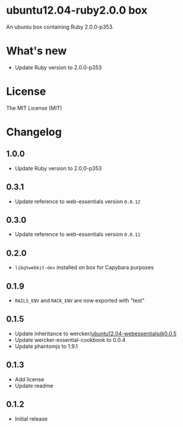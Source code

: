 # ubuntu12.04-ruby2.0.0 box

An ubuntu box containing Ruby 2.0.0-p353.

# What's new

- Update Ruby version to 2.0.0-p353

# License

The MIT License (MIT)

# Changelog

## 1.0.0

- Update Ruby version to 2.0.0-p353

## 0.3.1

- Update reference to web-essentials version `0.0.12`

## 0.3.0

- Update reference to web-essentials version `0.0.11`

## 0.2.0

- `libqtwebkit-dev` installed on box for Capybara purposes

## 0.1.9

- `RAILS_ENV` and `RACK_ENV` are now exported with "test"

## 0.1.5

- Update inheritance to wercker/ubuntu12.04-webessentials@0.0.5
- Update wercker-essential-cookbook to 0.0.4
- Update phantomjs to 1.9.1

## 0.1.3

- Add license
- Update readme

## 0.1.2

- Initial release
